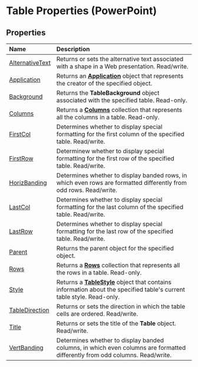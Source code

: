 
# Table Properties (PowerPoint)

## Properties



|**Name**|**Description**|
|:-----|:-----|
|[AlternativeText](db35ce8c-0115-4e72-db25-3d555242aee4.md)|Returns or sets the alternative text associated with a shape in a Web presentation. Read/write.|
|[Application](7284f690-269f-f9fb-5898-99db1b47e5f2.md)|Returns an  **[Application](978c2b99-4271-b953-4283-73b5f3d96f41.md)** object that represents the creator of the specified object.|
|[Background](160ff59b-fe7e-16dd-4cf5-21f270e56ffc.md)|Returns the  **TableBackground** object associated with the specified table. Read-only.|
|[Columns](0645fa19-d5a2-1f4c-ae15-9623925d39bc.md)|Returns a  **[Columns](ba2fb830-bb60-b259-3a3f-1281f77d6368.md)** collection that represents all the columns in a table. Read-only.|
|[FirstCol](34eb7612-f3df-3cbb-4a51-911bdcd065ab.md)|Determines whether to display special formatting for the first column of the specified table. Read/write.|
|[FirstRow](49a38e0b-7f30-b89f-7ee1-e45d60c2270f.md)|Determinew whether to display special formatting for the first row of the specified table. Read/write.|
|[HorizBanding](58d864a2-6a5e-2860-b656-f7dc06d05de0.md)|Determines whether to display banded rows, in which even rows are formatted differently from odd rows. Read/write.|
|[LastCol](cf06f919-4092-8a8e-3fed-74456a507dd9.md)|Determines whether to display special formatting for the last column of the specified table. Read/write.|
|[LastRow](b3cf6345-42bf-f371-3e70-f4d62b11f15d.md)|Determines whether to display special formatting for the last row of the specified table. Read/write.|
|[Parent](1c873300-6a8d-bdd7-ff69-aa0ffc9aa157.md)|Returns the parent object for the specified object.|
|[Rows](f7003d61-62d4-8d00-15c5-d9a2c5d57625.md)|Returns a  **[Rows](9a72b6bb-2aec-e37b-f1a2-005f910e1335.md)** collection that represents all the rows in a table. Read-only.|
|[Style](04a1e090-8d1e-95b8-2ea3-306db29be866.md)|Returns a  **[TableStyle](2191b68d-2dae-3453-6904-3689f34eeaf9.md)** object that contains information about the specified table's current table style. Read-only.|
|[TableDirection](3fbb1c4b-6cdb-f97e-7b85-c41897bc5ced.md)|Returns or sets the direction in which the table cells are ordered. Read/write.|
|[Title](bbaf0307-22ce-d6d7-8996-ff7758bffab3.md)|Returns or sets the title of the  **Table** object. Read/write.|
|[VertBanding](dff08449-332d-34af-37e4-2e0a3edff069.md)|Determines whether to display banded columns, in which even columns are formatted differently from odd columns. Read/write.|
